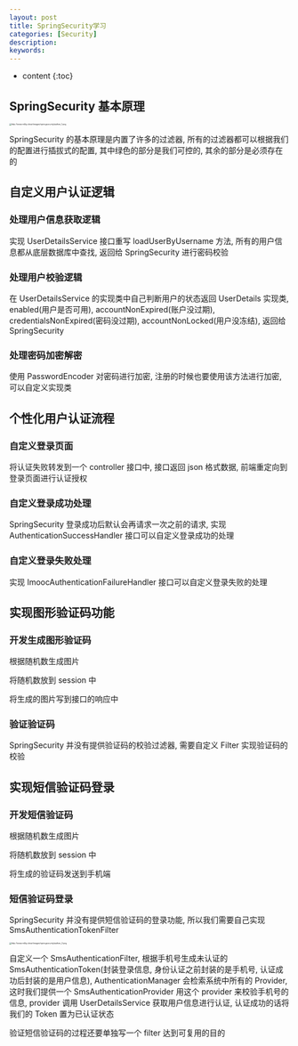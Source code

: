 ```yaml
---
layout: post
title: SpringSecurity学习
categories: [Security]
description: 
keywords: 
---
```


* content
{:toc}


## SpringSecurity 基本原理

<img src="http://www.milky.show/images/springsecurity/authen_1.png" alt="http://www.milky.show/images/springsecurity/authen_1.png" style="zoom: 25%;" />

SpringSecurity 的基本原理是内置了许多的过滤器, 所有的过滤器都可以根据我们的配置进行插拔式的配置, 其中绿色的部分是我们可控的, 其余的部分是必须存在的

## 自定义用户认证逻辑

### 处理用户信息获取逻辑

实现 UserDetailsService 接口重写 loadUserByUsername 方法, 所有的用户信息都从底层数据库中查找, 返回给 SpringSecurity 进行密码校验

### 处理用户校验逻辑

在 UserDetailsService 的实现类中自己判断用户的状态返回 UserDetails 实现类, enabled(用户是否可用), accountNonExpired(账户没过期), credentialsNonExpired(密码没过期), accountNonLocked(用户没冻结), 返回给 SpringSecurity

### 处理密码加密解密

使用 PasswordEncoder 对密码进行加密, 注册的时候也要使用该方法进行加密, 可以自定义实现类



## 个性化用户认证流程

### 自定义登录页面

将认证失败转发到一个 controller 接口中, 接口返回 json 格式数据, 前端重定向到登录页面进行认证授权

### 自定义登录成功处理

SpringSecurity 登录成功后默认会再请求一次之前的请求, 实现 AuthenticationSuccessHandler 接口可以自定义登录成功的处理

### 自定义登录失败处理

实现 ImoocAuthenticationFailureHandler 接口可以自定义登录失败的处理





## 实现图形验证码功能

### 开发生成图形验证码

根据随机数生成图片

将随机数放到 session 中

将生成的图片写到接口的响应中

### 验证验证码

SpringSecurity 并没有提供验证码的校验过滤器, 需要自定义 Filter 实现验证码的校验





## 实现短信验证码登录

### 开发短信验证码

根据随机数生成图片

将随机数放到 session 中

将生成的验证码发送到手机端

### 短信验证码登录

SpringSecurity 并没有提供短信验证码的登录功能, 所以我们需要自己实现 SmsAuthenticationTokenFilter

<img src="http://www.milky.show/images/springsecurity/authen_2.png" alt="http://www.milky.show/images/springsecurity/authen_2.png" style="zoom: 25%;" />

自定义一个 SmsAuthenticationFilter, 根据手机号生成未认证的 SmsAuthenticationToken(封装登录信息, 身份认证之前封装的是手机号, 认证成功后封装的是用户信息), AuthenticationManager 会检索系统中所有的 Provider, 这时我们提供一个 SmsAuthenticationProvider 用这个 provider 来校验手机号的信息, provider 调用 UserDetailsService 获取用户信息进行认证, 认证成功的话将我们的 Token 置为已认证状态

验证短信验证码的过程还要单独写一个 filter 达到可复用的目的